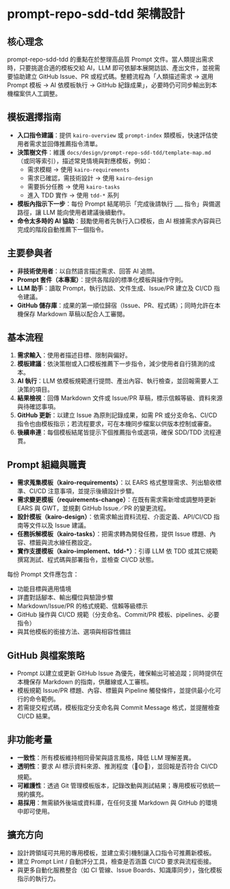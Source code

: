 # prompt-repo-sdd-tdd 架構設計

## 核心理念
prompt-repo-sdd-tdd 的重點在於整理高品質 Prompt 文件。當人類提出需求時，只要挑選合適的模板交給 AI，LLM 即可依腳本展開訪談、產出文件，並視需要協助建立 GitHub Issue、PR 或程式碼。整體流程為「人類描述需求 → 選用 Prompt 模板 → AI 依模板執行 → GitHub 紀錄成果」，必要時仍可同步輸出到本機檔案供人工調整。

## 模板選擇指南
- **入口指令建議**：提供 `kairo-overview` 或 `prompt-index` 類模板，快速評估使用者需求並回傳推薦指令清單。
- **決策樹文件**：維護 `docs/design/prompt-repo-sdd-tdd/template-map.md`（或同等索引），描述常見情境與對應模板，例如：
  - 需求模糊 → 使用 `kairo-requirements`
  - 需求已確認，需技術設計 → 使用 `kairo-design`
  - 需要拆分任務 → 使用 `kairo-tasks`
  - 進入 TDD 實作 → 使用 `tdd-*` 系列
- **模板內指示下一步**：每份 Prompt 結尾明示「完成後請執行 ___ 指令」與備選路徑，讓 LLM 能向使用者建議後續動作。
- **命令太多時的 AI 協助**：鼓勵使用者先執行入口模板，由 AI 根據需求內容與已完成的階段自動推薦下一個指令。

## 主要參與者
- **非技術使用者**：以自然語言描述需求、回答 AI 追問。
- **Prompt 套件（本專案）**：提供各階段的標準化模板與操作守則。
- **LLM 助手**：讀取 Prompt，執行訪談、文件生成、Issue/PR 建立及 CI/CD 指令建議。
- **GitHub 儲存庫**：成果的第一順位歸宿（Issue、PR、程式碼）；同時允許在本機保存 Markdown 草稿以配合人工審閱。

## 基本流程
1. **需求輸入**：使用者描述目標、限制與偏好。
2. **模板建議**：依決策樹或入口模板推薦下一步指令，減少使用者自行猜測的成本。
3. **AI 執行**：LLM 依模板規範進行提問、產出內容、執行檢查，並回報需要人工決策的項目。
4. **結果檢視**：回傳 Markdown 文件或 Issue/PR 草稿，標示信賴等級、資料來源與待確認事項。
5. **GitHub 更新**：以建立 Issue 為原則記錄成果，如需 PR 或分支命名、CI/CD 指令也由模板指示；若流程要求，可在本機同步檔案以供版本控制或審查。
6. **後續串連**：每個模板結尾皆提示下個推薦指令或選項，確保 SDD/TDD 流程連貫。

## Prompt 組織與職責
- **需求蒐集模板（kairo-requirements）**：以 EARS 格式整理需求、列出驗收標準、CI/CD 注意事項，並提示後續設計步驟。
- **需求變更模板（requirements-change）**：在既有需求需新增或調整時更新 EARS 與 GWT，並規劃 GitHub Issue／PR 的變更流程。
- **設計模板（kairo-design）**：依需求輸出資料流程、介面定義、API/CI/CD 指南等文件以及 Issue 建議。
- **任務拆解模板（kairo-tasks）**：把需求轉為開發任務，提供 Issue 標題、內容、標籤與流水線任務設定。
- **實作支援模板（kairo-implement、tdd-*）**：引導 LLM 依 TDD 或其它規範撰寫測試、程式碼與部署指令，並檢查 CI/CD 狀態。

每份 Prompt 文件應包含：
- 功能目標與適用情境
- 詳盡對話腳本、輸出欄位與驗證步驟
- Markdown/Issue/PR 的格式規範、信賴等級標示
- GitHub 操作與 CI/CD 規範（分支命名、Commit/PR 模板、pipelines、必要指令）
- 與其他模板的銜接方法、選項與相容性備註

## GitHub 與檔案策略
- Prompt 以建立或更新 GitHub Issue 為優先，確保輸出可被追蹤；同時提供在本機保存 Markdown 的指南，供離線或人工審核。
- 模板規範 Issue/PR 標題、內容、標籤與 Pipeline 觸發條件，並提供最小化可行的命令範例。
- 若需提交程式碼，模板指定分支命名與 Commit Message 格式，並提醒檢查 CI/CD 結果。

## 非功能考量
- **一致性**：所有模板維持相同骨架與語言風格，降低 LLM 理解差異。
- **透明性**：要求 AI 標示資料來源、推測程度（🔵🟡🔴），並回報是否符合 CI/CD 規範。
- **可維護性**：透過 Git 管理模板版本，記錄改動與測試結果；專用模板可依統一規約擴充。
- **易採用**：無需額外後端或資料庫，在任何支援 Markdown 與 GitHub 的環境中即可使用。

## 擴充方向
- 設計跨領域可共用的專用模板，並建立索引機制讓入口指令可推薦新模板。
- 建立 Prompt Lint / 自動評分工具，檢查是否涵蓋 CI/CD 要求與流程銜接。
- 與更多自動化服務整合（如 CI 管線、Issue Boards、知識庫同步），強化模板指示的執行力。
